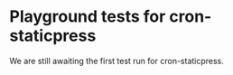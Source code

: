 # Playground tests for cron-staticpress
We are still awaiting the first test run for cron-staticpress.
